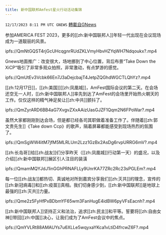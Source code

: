 ```yaml
---
title: 新中国联邦Amfest星火行动活动集锦
---
```

`12/17/2023 8:11 PM UTC GNEWS` [轉載自GNews](https://gnews.org/articles/2121549)

参加AMERICA FEST 2023，更多的[[zh:新中国联邦人]]年轻一代出现在会议现场 成为一道靓丽的风景。

ipfs://QmNtGQST4rjGcUHcqgnrRUdZKLVmyHbvHZYqWH7Ndqoukx?.mp4

Gnews地面推广：改变很大，场地挪到了中心位置，背后布景“Take Down the XiCP“吸引了非常多观众拍照，非常激动，有点梦游的感觉。

ipfs://QmUtEv3Vcbk66En7J3aDejcbajT4JetpZQGhdWGCTLQhYz?.mp4

[[zh:12月17日]]，[[zh:美国]][[zh:凤凰城]]，AmFest国际会议的第二天。在会场还空无一人时，[[zh:新中国联邦人]]率先到达了AmFest的会场里开始热火朝天的工作。仅仅这样的精气神足矣让[[zh:中共]]颤抖了。

ipfs://QmZyrARD6BB4aG7XvgvZXxAAizUasGJZF1Qqm2N6FPoWar?.mp4

虽然大家都刚刚到达会场，但是都已经各司其职做着准备工作了。伴随着[[zh:郭文贵先生]]《Take down Ccp》的歌声，隔着屏幕都能感受到现场热烈的氛围了。

ipfs://QmSgWW4itM7jfM5MLRLUm2Lzz1GzBx2AsDg6rvpURRG6mV?.mp4

[[zh:长岛哥]]给[[zh:战友]]们分享昨天（[[zh:凤凰城]]行动第一天）的盛况，以及介绍[[zh:新中国联邦]]展区引人注目的装潢

ipfs://QmamMQYJdJ1inGGhPRNAFLLy9UnrKA77ZRc2Rc23sPGLEm?.mp4

每一位[[zh:战友]]都热切、真诚地对所到嘉宾分享我们[[zh:灭共]]的理念，宣传的[[zh:新冠病毒]]和[[zh:疫苗]]真相。我们切身感少到，[[zh:新中国联邦]]是地球上最强的[[zh:灭共]]力量。

ipfs://Qme2z5FyHfPxBDbmYF65wm3FanHugE4idBW6pyVFsEacnh?.mp4

[[zh:新中国联邦人]]坚持正义和法治，追求[[zh:民主]]和平等。誓要将[[zh:自由女神]]带回[[zh:中国]]决心，让我们成为了AmFest会议中的焦点。

ipfs://QmYVLRt88AMAUYs7u6XLLe5wqyxaYKca1vLtiD4frcwZ6F?.mp4
